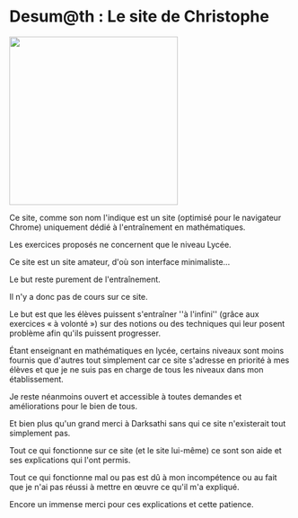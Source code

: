 # Desum@th : Le site de Christophe
<img src='https://github.com/DarkSATHI/desusite/blob/main/public/sidebar-image.png?raw=true' width="300" />

Ce site, comme son nom l'indique est un site (optimisé pour le navigateur Chrome) uniquement dédié à l'entraînement en mathématiques.

Les exercices proposés ne concernent que le niveau Lycée.

Ce site est un site amateur, d'où son interface minimaliste...

Le but reste purement de l'entraînement.

Il n'y a donc pas de cours sur ce site.

Le but est que les élèves puissent s'entraîner ''à l'infini'' (grâce aux exercices « à volonté ») sur des notions ou des techniques qui leur posent problème afin qu'ils puissent progresser.

Étant enseignant en mathématiques en lycée, certains niveaux sont moins fournis que d'autres tout simplement car ce site s'adresse en priorité à mes élèves et que je ne suis pas en charge de tous les niveaux dans mon établissement.

Je reste néanmoins ouvert et accessible à toutes demandes et améliorations pour le bien de tous.

Et bien plus qu'un grand merci à Darksathi sans qui ce site n'existerait tout simplement pas.

Tout ce qui fonctionne sur ce site (et le site lui-même) ce sont son aide et ses explications qui l'ont permis.

Tout ce qui fonctionne mal ou pas est dû à mon incompétence ou au fait que je n'ai pas réussi à mettre en œuvre ce qu'il m'a expliqué.

Encore un immense merci pour ces explications et cette patience.

